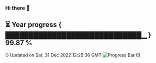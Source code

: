 ### Hi there 👋
⏳ Year progress { █████████████████████████████▁ } 99.87 %
---
⏰ Updated on Sat, 31 Dec 2022 12:25:36 GMT
![Progress Bar CI](https://github.com/liununu/liununu/workflows/Progress%20Bar%20CI/badge.svg)

